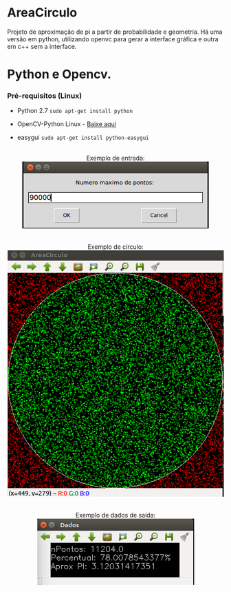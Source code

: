 AreaCirculo
===========
Projeto de aproximação de pi a partir de probabilidade e geometria.
Há uma versão em python, utilizando openvc para gerar a interface gráfica e outra em c++ sem a interface.

# Python e Opencv.

### Pré-requisitos (Linux)
  * Python 2.7 `sudo apt-get install python`
  * OpenCV-Python Linux - [Baixe aqui](https://docs.opencv.org/3.4/d2/de6/tutorial_py_setup_in_ubuntu.html)
  
  * easygui `sudo apt-get install python-easygui`

<p align="center">
 <br>Exemplo de entrada:</br>
 <img src="imgsRM/in.png">
</p>

<p align="center">
 <br>Exemplo de círculo:</br>
 <img src="imgsRM/exemploCirculo.png">
</p>

<p align="center">
 <br>Exemplo de dados de saída:</br>
 <img src="imgsRM/exemploDados.png">
</p>



